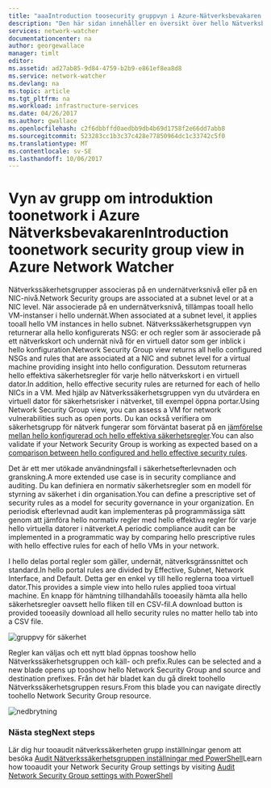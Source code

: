 ```yaml
---
title: "aaaIntroduction toosecurity gruppvyn i Azure-Nätverksbevakaren | Microsoft Docs"
description: "Den här sidan innehåller en översikt över hello Nätverksbevakaren säkerhet visa kapaciteten"
services: network-watcher
documentationcenter: na
author: georgewallace
manager: timlt
editor: 
ms.assetid: ad27ab85-9d84-4759-b2b9-e861ef8ea8d8
ms.service: network-watcher
ms.devlang: na
ms.topic: article
ms.tgt_pltfrm: na
ms.workload: infrastructure-services
ms.date: 04/26/2017
ms.author: gwallace
ms.openlocfilehash: c2f6dbbffd0aedbb9db4b69d1758f2e66dd7abb8
ms.sourcegitcommit: 523283cc1b3c37c428e77850964dc1c33742c5f0
ms.translationtype: MT
ms.contentlocale: sv-SE
ms.lasthandoff: 10/06/2017
---
```

# <a name="introduction-toonetwork-security-group-view-in-azure-network-watcher"></a><span data-ttu-id="3c82b-103">Vyn av grupp om introduktion toonetwork i Azure Nätverksbevakaren</span><span class="sxs-lookup"><span data-stu-id="3c82b-103">Introduction toonetwork security group view in Azure Network Watcher</span></span>

<span data-ttu-id="3c82b-104">Nätverkssäkerhetsgrupper associeras på en undernätverksnivå eller på en NIC-nivå.</span><span class="sxs-lookup"><span data-stu-id="3c82b-104">Network Security groups are associated at a subnet level or at a NIC level.</span></span> <span data-ttu-id="3c82b-105">När associerade på en undernätverksnivå, tillämpas tooall hello VM-instanser i hello undernät.</span><span class="sxs-lookup"><span data-stu-id="3c82b-105">When associated at a subnet level, it applies tooall hello VM instances in hello subnet.</span></span> <span data-ttu-id="3c82b-106">Nätverkssäkerhetsgruppen vyn returnerar alla hello konfigurerats NSG: er och regler som är associerade på ett nätverkskort och undernät nivå för en virtuell dator som ger inblick i hello konfiguration.</span><span class="sxs-lookup"><span data-stu-id="3c82b-106">Network Security Group view returns all hello configured NSGs and rules that are associated at a NIC and subnet level for a virtual machine providing insight into hello configuration.</span></span> <span data-ttu-id="3c82b-107">Dessutom returneras hello effektiva säkerhetsregler för varje hello nätverkskort i en virtuell dator.</span><span class="sxs-lookup"><span data-stu-id="3c82b-107">In addition, hello effective security rules are returned for each of hello NICs in a VM.</span></span> <span data-ttu-id="3c82b-108">Med hjälp av Nätverkssäkerhetsgruppen vyn du utvärdera en virtuell dator för säkerhetsrisker i nätverket, till exempel öppna portar.</span><span class="sxs-lookup"><span data-stu-id="3c82b-108">Using Network Security Group view, you can assess a VM for network vulnerabilities such as open ports.</span></span> <span data-ttu-id="3c82b-109">Du kan också verifiera om säkerhetsgrupp för nätverk fungerar som förväntat baserat på en [jämförelse mellan hello konfigurerad och hello effektiva säkerhetsregler](network-watcher-nsg-auditing-powershell.md).</span><span class="sxs-lookup"><span data-stu-id="3c82b-109">You can also validate if your Network Security Group is working as expected based on a [comparison between hello configured and hello effective security rules](network-watcher-nsg-auditing-powershell.md).</span></span>

<span data-ttu-id="3c82b-110">Det är ett mer utökade användningsfall i säkerhetsefterlevnaden och granskning.</span><span class="sxs-lookup"><span data-stu-id="3c82b-110">A more extended use case is in security compliance and auditing.</span></span> <span data-ttu-id="3c82b-111">Du kan definiera en normativ säkerhetsregler som en modell för styrning av säkerhet i din organisation.</span><span class="sxs-lookup"><span data-stu-id="3c82b-111">You can define a prescriptive set of security rules as a model for security governance in your organization.</span></span> <span data-ttu-id="3c82b-112">En periodisk efterlevnad audit kan implementeras på programmässiga sätt genom att jämföra hello normativ regler med hello effektiva regler för varje hello virtuella datorer i nätverket.</span><span class="sxs-lookup"><span data-stu-id="3c82b-112">A periodic compliance audit can be implemented in a programmatic way by comparing hello prescriptive rules with hello effective rules for each of hello VMs in your network.</span></span>

<span data-ttu-id="3c82b-113">I hello delas portal regler som gäller, undernät, nätverksgränssnittet och standard.</span><span class="sxs-lookup"><span data-stu-id="3c82b-113">In hello portal rules are divided by Effective, Subnet, Network Interface, and Default.</span></span> <span data-ttu-id="3c82b-114">Detta ger en enkel vy till hello reglerna tooa virtuell dator.</span><span class="sxs-lookup"><span data-stu-id="3c82b-114">This provides a simple view into hello rules applied tooa virtual machine.</span></span> <span data-ttu-id="3c82b-115">En knapp för hämtning tillhandahålls tooeasily hämta alla hello säkerhetsregler oavsett hello fliken till en CSV-fil.</span><span class="sxs-lookup"><span data-stu-id="3c82b-115">A download button is provided tooeasily download all hello security rules no matter hello tab into a CSV file.</span></span>

![gruppvy för säkerhet][1]

<span data-ttu-id="3c82b-117">Regler kan väljas och ett nytt blad öppnas tooshow hello Nätverkssäkerhetsgruppen och käll- och prefix.</span><span class="sxs-lookup"><span data-stu-id="3c82b-117">Rules can be selected and a new blade opens up tooshow hello Network Security Group and source and destination prefixes.</span></span> <span data-ttu-id="3c82b-118">Från det här bladet kan du gå direkt toohello Nätverkssäkerhetsgruppen resurs.</span><span class="sxs-lookup"><span data-stu-id="3c82b-118">From this blade you can navigate directly toohello Network Security Group resource.</span></span>

![nedbrytning][2]

### <a name="next-steps"></a><span data-ttu-id="3c82b-120">Nästa steg</span><span class="sxs-lookup"><span data-stu-id="3c82b-120">Next steps</span></span>

<span data-ttu-id="3c82b-121">Lär dig hur tooaudit nätverkssäkerheten grupp inställningar genom att besöka [Audit Nätverkssäkerhetsgruppen inställningar med PowerShell](network-watcher-nsg-auditing-powershell.md)</span><span class="sxs-lookup"><span data-stu-id="3c82b-121">Learn how tooaudit your Network Security Group settings by visiting [Audit Network Security Group settings with PowerShell](network-watcher-nsg-auditing-powershell.md)</span></span>

[1]: ./media/network-watcher-security-group-view-overview/securitygroupview.png
[2]: ./media/network-watcher-security-group-view-overview/figure1.png










